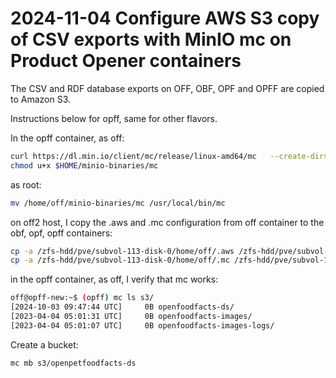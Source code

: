# 2024-11-04 Configure AWS S3 copy of CSV exports with MinIO mc on Product Opener containers

The CSV and RDF database exports on OFF, OBF, OPF and OPFF are copied to Amazon S3.

Instructions below for opff, same for other flavors.

In the opff container, as off:

```bash
curl https://dl.min.io/client/mc/release/linux-amd64/mc   --create-dirs   -o $HOME/minio-binaries/mc
chmod u+x $HOME/minio-binaries/mc
```

as root:

```bash
mv /home/off/minio-binaries/mc /usr/local/bin/mc
```

on off2 host, I copy the .aws and .mc configuration from off container to the obf, opf, opff containers:

```bash
cp -a /zfs-hdd/pve/subvol-113-disk-0/home/off/.aws /zfs-hdd/pve/subvol-118-disk-0/home/off/
cp -a /zfs-hdd/pve/subvol-113-disk-0/home/off/.mc /zfs-hdd/pve/subvol-118-disk-0/home/off/
```

in the opff container, as off, I verify that mc works:

```bash
off@opff-new:~$ (opff) mc ls s3/
[2024-10-03 09:47:44 UTC]     0B openfoodfacts-ds/
[2023-04-04 05:01:31 UTC]     0B openfoodfacts-images/
[2023-04-04 05:01:07 UTC]     0B openfoodfacts-images-logs/
```

Create a bucket:

```bash
mc mb s3/openpetfoodfacts-ds
```


